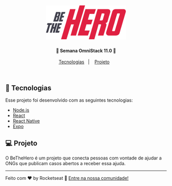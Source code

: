 <h1 align="center">
    <img alt="BeTheHero" title="#bethehero" src="mobile/src/assets/logo@3x.png" width="250px" />
</h1>

<h4 align="center">
  🚀 Semana OmniStack 11.0 🚀
</h4>

<p align="center">
  <a href="#rocket-tecnologias">Tecnologias</a>&nbsp;&nbsp;&nbsp;|&nbsp;&nbsp;&nbsp;
  <a href="#-projeto">Projeto</a>&nbsp;&nbsp;&nbsp;
</p>

<br>

## :rocket: Tecnologias

Esse projeto foi desenvolvido com as seguintes tecnologias:

- [Node.js](https://nodejs.org/en/)
- [React](https://reactjs.org)
- [React Native](https://facebook.github.io/react-native/)
- [Expo](https://expo.io/)

## 💻 Projeto

O BeTheHero é um projeto que conecta pessoas com vontade de ajudar a ONGs que publicam casos abertos a receber essa ajuda.

---

Feito com ♥ by Rocketseat :wave: [Entre na nossa comunidade!](https://discordapp.com/invite/gCRAFhc)

